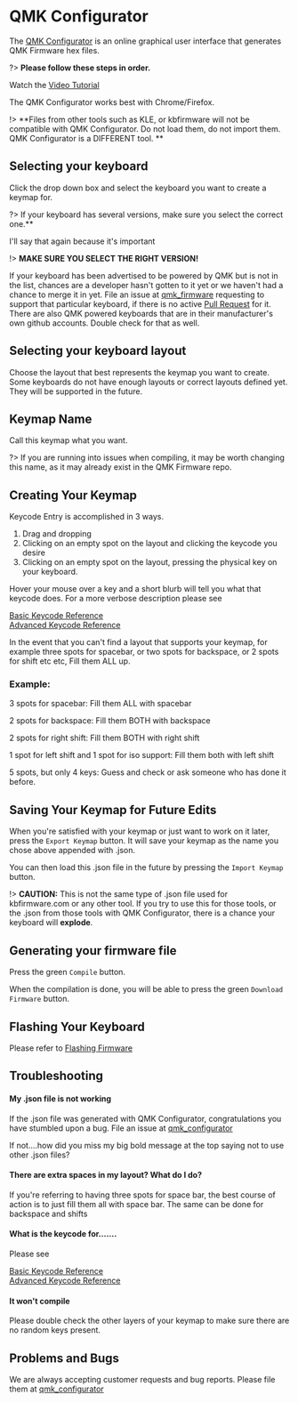 # QMK Configurator

The [QMK Configurator](https://config.qmk.fm) is an online graphical user interface that generates QMK Firmware hex files.

?> **Please follow these steps in order.**

Watch the [Video Tutorial](https://youtu.be/tx54jkRC9ZY)

The QMK Configurator works best with Chrome/Firefox.


!> **Files from other tools such as KLE, or kbfirmware will not be compatible with QMK Configurator. Do not load them, do not import them. QMK Configurator is a DIFFERENT tool. **

## Selecting your keyboard

Click the drop down box and select the keyboard you want to create a keymap for.

?> If your keyboard has several versions, make sure you select the correct one.**

I'll say that again because it's important

!> **MAKE SURE YOU SELECT THE RIGHT VERSION!**

If your keyboard has been advertised to be powered by QMK but is not in the list, chances are a developer hasn't gotten to it yet or we haven't had a chance to merge it in yet. File an issue at [qmk_firmware](https://github.com/qmk/qmk_firmware/issues) requesting to support that particular keyboard, if there is no active [Pull Request](https://github.com/qmk/qmk_firmware/pulls?q=is%3Aopen+is%3Apr+label%3Akeyboard) for it. There are also QMK powered keyboards that are in their manufacturer's own github accounts. Double check for that as well.

## Selecting your keyboard layout

Choose the layout that best represents the keymap you want to create. Some keyboards do not have enough layouts or correct layouts defined yet. They will be supported in the future.

## Keymap Name

Call this keymap what you want.

?> If you are running into issues when compiling, it may be worth changing this name, as it may already exist in the QMK  Firmware repo.

## Creating Your Keymap

Keycode Entry is accomplished in 3 ways.
1. Drag and dropping
2. Clicking on an empty spot on the layout and clicking the keycode you desire
3. Clicking on an empty spot on the layout, pressing the physical key on your keyboard.

Hover your mouse over a key and a short blurb will tell you what that keycode does. For a more verbose description please see

[Basic Keycode Reference](keycodes_basic.md)    
[Advanced Keycode Reference](feature_advanced_keycodes.md)    

In the event that you can't find a layout that supports your keymap, for example three spots for spacebar, or two spots for backspace, or 2 spots for shift etc etc, Fill them ALL up.

### Example:

3 spots for spacebar: Fill them ALL with spacebar

2 spots for backspace: Fill them BOTH with backspace

2 spots for right shift: Fill them BOTH with right shift

1 spot for left shift and 1 spot for iso support: Fill them both with left shift

5 spots, but only 4 keys: Guess and check or ask someone who has done it before.

## Saving Your Keymap for Future Edits

When you're satisfied with your keymap or just want to work on it later, press the `Export Keymap` button. It will save your keymap as the name you chose above appended with .json.

You can then load this .json file in the future by pressing the `Import Keymap` button.

!> **CAUTION:** This is not the same type of .json file used for kbfirmware.com or any other tool. If you try to use this for those tools, or the .json from those tools with QMK Configurator, there is a chance your keyboard will **explode**.

## Generating your firmware file

Press the green `Compile` button.

When the compilation is done, you will be able to press the green `Download Firmware` button.

## Flashing Your Keyboard

Please refer to [Flashing Firmware](newbs_flashing.md)

## Troubleshooting

#### My .json file is not working

If the .json file was generated with QMK Configurator, congratulations you have stumbled upon a bug. File an issue at [qmk_configurator](https://github.com/qmk/qmk_configurator/issues)

If not....how did you miss my big bold message at the top saying not to use other .json files?

#### There are extra spaces in my layout? What do I do?

If you're referring to having three spots for space bar, the best course of action is to just fill them all with space bar. The same can be done for backspace and shifts

#### What is the keycode for.......

Please see

[Basic Keycode Reference](keycodes_basic.md)    
[Advanced Keycode Reference](feature_advanced_keycodes.md)    

#### It won't compile

Please double check the other layers of your keymap to make sure there are no random keys present.

## Problems and Bugs

We are always accepting customer requests and bug reports. Please file them at [qmk_configurator](https://github.com/qmk/qmk_configurator/issues)
